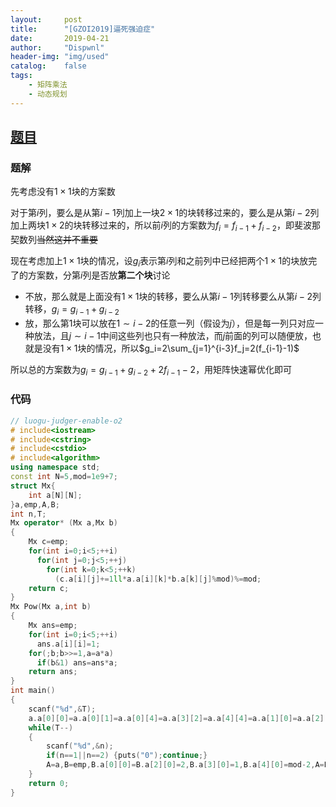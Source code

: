 ```yaml
---
layout:		post
title:		"[GZOI2019]逼死强迫症"
date:		2019-04-21
author:		"Dispwnl"
header-img:	"img/used"
catalog:	false
tags:
    - 矩阵乘法
    - 动态规划
---
```


## [题目](<https://www.luogu.org/problemnew/show/P5303>)

### 题解

先考虑没有$1\times 1$块的方案数

对于第$i$列，要么是从第$i-1$列加上一块$2\times 1$的块转移过来的，要么是从第$i-2$列加上两块$1\times 2$的块转移过来的，所以前$i$列的方案数为$f_i=f_{i-1}+f_{i-2}$，即斐波那契数列~~当然这并不重要~~

现在考虑加上$1\times 1$块的情况，设$g_i$表示第$i$列和之前列中已经把两个$1\times 1$的块放完了的方案数，分第$i$列是否放**第二个块**讨论

- 不放，那么就是上面没有$1\times 1$块的转移，要么从第$i-1$列转移要么从第$i-2$列转移，$g_i=g_{i-1}+g_{i-2}$
- 放，那么第$1$块可以放在$1\sim i-2$的任意一列（假设为$j$），但是每一列只对应一种放法，且$j\sim i-1$中间这些列也只有一种放法，而$j$前面的列可以随便放，也就是没有$1\times 1$块的情况，所以$g_i=2\sum_{j=1}^{i-3}f_j=2(f_{i-1}-1)$

所以总的方案数为$g_i=g_{i-1}+g_{i-2}+2f_{i-1}-2$，用矩阵快速幂优化即可

### 代码

```c++
// luogu-judger-enable-o2
# include<iostream>
# include<cstring>
# include<cstdio>
# include<algorithm>
using namespace std;
const int N=5,mod=1e9+7;
struct Mx{
	int a[N][N];
}a,emp,A,B;
int n,T;
Mx operator* (Mx a,Mx b)
{
	Mx c=emp;
	for(int i=0;i<5;++i)
	  for(int j=0;j<5;++j)
		for(int k=0;k<5;++k)
		  (c.a[i][j]+=1ll*a.a[i][k]*b.a[k][j]%mod)%=mod;
	return c;
}
Mx Pow(Mx a,int b)
{
	Mx ans=emp;
	for(int i=0;i<5;++i)
	  ans.a[i][i]=1;
	for(;b;b>>=1,a=a*a)
	  if(b&1) ans=ans*a;
	return ans;
}
int main()
{
	scanf("%d",&T);
	a.a[0][0]=a.a[0][1]=a.a[0][4]=a.a[3][2]=a.a[4][4]=a.a[1][0]=a.a[2][2]=a.a[2][3]=1,a.a[0][2]=a.a[0][3]=2;
	while(T--)
	{
		scanf("%d",&n);
		if(n==1||n==2) {puts("0");continue;}
		A=a,B=emp,B.a[0][0]=B.a[2][0]=2,B.a[3][0]=1,B.a[4][0]=mod-2,A=Pow(A,n-3),printf("%d\n",(A*B).a[0][0]);
	}
	return 0;
}
```

